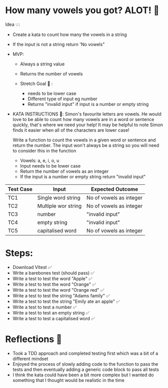 # How many vowels you got? ALOT! 👏

Idea 💡:

- Create a kata to count how many the vowels in a string
- If the input is not a string return 'No vowels"

- MVP:

  - Always a string value
  - Returns the number of vowels

  - Stretch Goal 🏅 :
    - needs to be lower case
    - Different type of input eg number
    - Returns "invalid input" if input is a number or empty string

- KATA INSTRUCTIONS 📝:
  Simon's favourite letters are vowels. He would love to be able to count how many vowels are in a word or sentence quickly, that's where we need your help! It may be helpful to note Simon finds it easier when all of the characters are lower case!

  Write a function to count the vowels in a given word or sentence and return the number. The input won't always be a string so you will need to consider this in the function

  - Vowels: a, e, i, o, u
  - Input needs to be lower case
  - Return the number of vowels as an integer
  - If the input is a number or empty string return "invalid input"
  

| Test Case | Input               | Expected Outcome        |
| --------- | ------------------- | ----------------------- |
| TC1       | Single word string  | No of vowels as integer |
| TC2       | Multiple wor string | No of vowels as integer |
| TC3       | number              | "invalid input"         |
| TC4       | empty string        | "invalid input"         |
| TC5       | capitalised word    | No of vowels as integer |

# Steps:

- Download Vitest ✅
- Write a barebones test (should pass) ✅
- Write a test to test the word "Apple" ✅
- Write a test to test the word "Orange" ✅
- Write a test to test the word "Orange red" ✅
- Write a test to test the string "Adams family" ✅
- Write a test to test the string "Emily ate an apple" ✅
- Write a test to test a number ✅
- Write a test to test an empty string ✅
- Write a test to test a capitalised word ✅

# Reflections 💭

- Took a TDD approach and completed testing first which was a bit of a different mindset
- Enjoyed the process of slowly adding code to the function to pass the tests and then eventually adding a generic code block to pass all tests
- I think the kata could have been a bit more complex but I wanted do something that I thought would be realistic in the time
